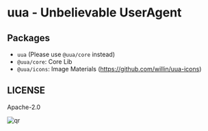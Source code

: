 # uua - Unbelievable UserAgent

## Packages

- `uua` (Please use `@uua/core` instead)
- `@uua/core`: Core Lib
- `@uua/icons`: Image Materials (<https://github.com/willin/uua-icons>)

## LICENSE

Apache-2.0

![qr](https://user-images.githubusercontent.com/1890238/89126156-0f3eeb80-d516-11ea-9046-5a3a5d59b86b.png)
